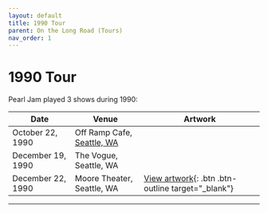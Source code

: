 ```yaml
---
layout: default
title: 1990 Tour
parent: On the Long Road (Tours)
nav_order: 1
---
```


# 1990 Tour

Pearl Jam played 3 shows during 1990:

| Date | Venue | Artwork |
| ---- | ----- | ------- |
| October 22, 1990 | Off Ramp Cafe, [Seattle, WA](https://pearljamopedia.ml/docs/Notable-Mentions/Locations/Seattle-WA) |
| December 19, 1990 | The Vogue, Seattle, WA |
| December 22, 1990 | Moore Theater, Seattle, WA | [View artwork](https://pearljamopedia.ml/artwork/1990/12-22-90.jpg){: .btn .btn-outline target="_blank"}

---------------------------------------------------------------------------------
